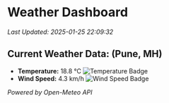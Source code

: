 
# Weather Dashboard

_Last Updated: 2025-01-25 22:09:32_

## Current Weather Data: (Pune, MH)
- **Temperature:** 18.8 °C ![Temperature Badge](https://img.shields.io/badge/Temperature-Low%20Temp-blue)
- **Wind Speed:** 4.3 km/h ![Wind Speed Badge](https://img.shields.io/badge/Wind%20Speed-Low%20Wind-blue)

*Powered by Open-Meteo API*
